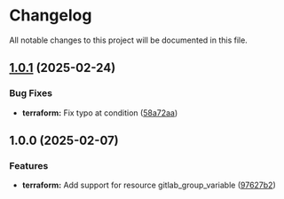 # Changelog

All notable changes to this project will be documented in this file.

## [1.0.1](https://gitlab.com/terraform-child-modules-48151/terraform-gitlab-group_variable/compare/v1.0.0...v1.0.1) (2025-02-24)

### Bug Fixes

* **terraform:** Fix typo at condition ([58a72aa](https://gitlab.com/terraform-child-modules-48151/terraform-gitlab-group_variable/commit/58a72aa6000bf9a98ee5dea801cff293a42655f8))

## 1.0.0 (2025-02-07)

### Features

* **terraform:** Add support for resource gitlab_group_variable ([97627b2](https://gitlab.com/terraform-child-modules-48151/terraform-gitlab-group_variable/commit/97627b28c8f5df0f7ad2795e6f0bfe71f51b1a36))
